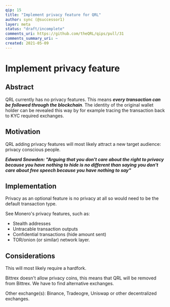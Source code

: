 ```yaml
---
qip: 15
title: "Implement privacy feature for QRL"
author: sync (@successor1)
layer: meta
status: "draft/incomplete"
comments_uri: https://github.com/theQRL/qips/pull/31
comments_summary_uri: ~ 
created: 2021-05-09
---
```


# Implement privacy feature

## Abstract

QRL currently has no privacy features. This means ***every transaction can be followed through the blockchain***. The identity of the original wallet holder can be revealed this way by for example tracing the transaction back to KYC required exchanges.

## Motivation

QRL adding privacy features will most likely attract a new target audience: privacy conscious people.

***Edward Snowden: "Arguing that you don't care about the right to privacy because you have nothing to hide is no different than saying you don't care about free speech because you have nothing to say"***

## Implementation

Privacy as an optional feature is no privacy at all so would need to be the default transaction type. 

See Monero's privacy features, such as:

- Stealth addresses
- Untracable transaction outputs
- Confidential transactions (hide amount sent)
- TOR/onion (or similar) network layer.

## Considerations

This will most likely require a hardfork.

Bittrex doesn't allow privacy coins, this means that QRL will be removed from Bittrex. We have to find alternative exchanges.

Other exchange(s):
Binance, Tradeogre, Uniswap or other decentralized exchanges.
